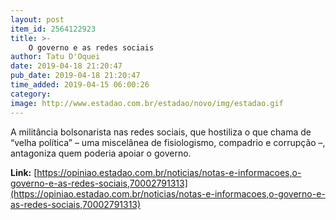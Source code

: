 ```yaml
---
layout: post
item_id: 2564122923
title: >-
    O governo e as redes sociais
author: Tatu D'Oquei
date: 2019-04-18 21:20:47
pub_date: 2019-04-18 21:20:47
time_added: 2019-04-15 06:00:26
category: 
image: http://www.estadao.com.br/estadao/novo/img/estadao.gif
---
```


A militância bolsonarista nas redes sociais, que hostiliza o que chama de “velha política” – uma miscelânea de fisiologismo, compadrio e corrupção –, antagoniza quem poderia apoiar o governo.

**Link:** [https://opiniao.estadao.com.br/noticias/notas-e-informacoes,o-governo-e-as-redes-sociais,70002791313](https://opiniao.estadao.com.br/noticias/notas-e-informacoes,o-governo-e-as-redes-sociais,70002791313)

